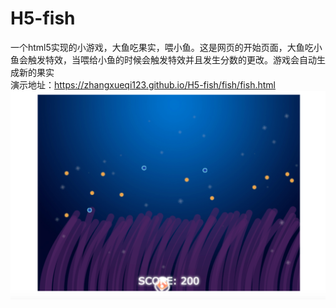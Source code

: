 # H5-fish
一个html5实现的小游戏，大鱼吃果实，喂小鱼。这是网页的开始页面，大鱼吃小鱼会触发特效，当喂给小鱼的时候会触发特效并且发生分数的更改。游戏会自动生成新的果实   
演示地址：https://zhangxueqi123.github.io/H5-fish/fish/fish.html
![Image text](https://github.com/zhangxueqi123/H5-fish/blob/master/img/%E5%BC%80%E5%A7%8B%E9%A1%B5%E9%9D%A2.tiff)
